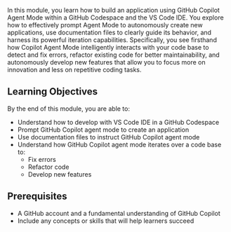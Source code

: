 In this module, you learn how to build an application using GitHub Copilot Agent Mode within a GitHub Codespace and the VS Code IDE. You explore how to effectively prompt Agent Mode to autonomously create new applications, use documentation files to clearly guide its behavior, and harness its powerful iteration capabilities. Specifically, you see firsthand how Copilot Agent Mode intelligently interacts with your code base to detect and fix errors, refactor existing code for better maintainability, and autonomously develop new features that allow you to focus more on innovation and less on repetitive coding tasks.

## Learning Objectives  

By the end of this module, you are able to:  

- Understand how to develop with VS Code IDE in a GitHub Codespace
- Prompt GitHub Copilot agent mode to create an application
- Use documentation files to instruct GitHub Copilot agent mode
- Understand how GitHub Copilot agent mode iterates over a code base to:
  - Fix errors
  - Refactor code
  - Develop new features
  
## Prerequisites  

- A GitHub account and a fundamental understanding of GitHub Copilot  
- Include any concepts or skills that will help learners succeed  
